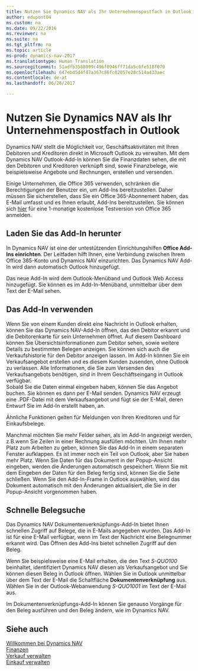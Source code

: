 ```yaml
---
title: Nutzen Sie Dynamics NAV als Ihr Unternehmenspostfach in Outlook
author: edupont04
ms.custom: na
ms.date: 09/22/2016
ms.reviewer: na
ms.suite: na
ms.tgt_pltfrm: na
ms.topic: article
ms-prod: dynamics-nav-2017
ms.translationtype: Human Translation
ms.sourcegitcommit: 51adfb3588099c496f0946ff71da5c6fe518f070
ms.openlocfilehash: 647ebd5d4f47a367c86fc02057e28c514a433aec
ms.contentlocale: de-at
ms.lasthandoff: 06/26/2017

---
```


# <a name="using-dynamics-nav-as-your-business-inbox-in-outlook"></a>Nutzen Sie Dynamics NAV als Ihr Unternehmenspostfach in Outlook
Dynamics NAV stellt die Möglichkeit vor, Geschäftsaktivitäten mit Ihren Debitoren und Kreditoren direkt in Microsoft Outlook zu verwalten. Mit dem Dynamics NAV Outlook-Add-In können Sie die Finanzdaten sehen, die mit den Debitoren und Kreditoren verknüpft sind, sowie Finanzbelege, wie beispielsweise Angebote und Rechnungen, erstellen und versenden.  

Einige Unternehmen, die Office 365 verwenden, schränken die Berechtigungen der Benutzer ein, um Add-Ins bereitzustellen. Daher müssen Sie sicherstellen, dass Sie ein Office 365-Abonnement haben, das E-Mail umfasst und es Ihnen erlaubt, Add-Ins bereitzustellen. Sie können sich [hier](https://products.office.com/try) für eine 1-monatige kostenlose Testversion von Office 365 anmelden.  

## <a name="get-the-add-in"></a>Laden Sie das Add-In herunter
In Dynamics NAV ist eine der untestützenden Einrichtungshilfen **Office Add-Ins einrichten**. Der Leitfaden hilft Ihnen, eine Verbindung zwischen Ihrem Office 365-Konto und Dynamics NAV einzurichten. Das Dynamics NAV Add-In wird dann automatisch Outlook hinzugefügt.  

Das neue Add-In wird dem Outlook-Menüband und Outlook Web Access hinzugefügt. Sie können es im Add-In-Menüband, unmittelbar über dem Text der E-Mail sehen.  

## <a name="using-the-add-in"></a>Das Add-In verwenden
Wenn Sie von einem Kunden direkt eine Nachricht in Outlook erhalten, können Sie das Dynamics NAV-Add-In öffnen, das den Debitor erkannt und die Debitorenkarte für sein Unternehmen öffnet. Auf diesem Dashboard können Sie Übersichtsinformationen zum Debitor sehen, sowie weitere Details zu bestimmten Belegen anzeigen. Sie können sich auch die Verkaufshistorie für den Debitor anzeigen lassen.
Im Add-In können Sie ein Verkaufsangebot erstellen und es diesem Kunden zusenden, ohne Outlook zu verlassen. Alle Informationen, die Sie zum Versenden des Verkaufsangebots benötigen, sind in Ihrem Geschäftseingang in Outlook verfügbar.  
Sobald Sie die Daten einmal eingeben haben, können Sie das Angebot buchen. Sie können es dann per E-Mail senden. Dynamics NAV erzeugt eine .PDF-Datei mit dem Verkaufsangebot und fügt sie der E-Mail, deren Entwurf Sie im Add-In erstellt haben, an.  

Ähnliche Funktionen gelten für Meldungen von Ihren Kreditoren und für Einkaufsbelege.  

Manchmal möchten Sie mehr Felder sehen, als im Add-In angezeigt werden, z.B.wenn Sie Zeilen in einer Rechnung ausfüllen möchten. Um Ihnen mehr Platz zum Arbeiten zu geben, können Sie das Add-In in einem separaten Fenster aufklappen. Es ist immer noch ein Teil von Outlook, aber Sie haben mehr Platz. Wenn Sie Daten für das Dokument in der Popup-Ansicht eingeben, werden die Änderungen automatisch gespeichert. Wenn Sie mit dem Eingeben der Daten für den Beleg fertig sind, können Sie die Seite schließen. Wenn Sie den Add-In-Frame in Outlook auswählen, wird das Dokument automatisch mit den Änderungen aktualisiert, die Sie in der Popup-Ansicht vorgenommen haben.  

## <a name="quick-document-lookup"></a>Schnelle Belegsuche
Das Dynamics NAV Dokumentenverknüpfungs-Add-In bietet Ihnen schnellen Zugriff auf Belege, die in E-Mails angegeben wurden. Das Add-In ist für eine E-Mail verfügbar, wenn im Text der Nachricht eine Belegnummer erkannt wird. Das Öffnen des Add-Ins bietet schnellen Zugriff auf den Beleg.  

Wenn Sie beispielsweise eine E-Mail erhalten, die den Text *S-QUO100* beinhaltet, identifiziert Dynamics NAV diesen als Verkaufsangebot und Sie können diesen Beleg in Outlook öffnen. Wählen Sie in Outlook unmittelbar über dem Text der E-Mail die Schaltfläche **Dokumentenverknüpfung** aus. Wählen Sie in der Outlook-Webanwendung *S-QUO1001* im Text der E-Mail aus.  

Im Dokumentenverknüpfungs-Add-In können Sie genauso Vorgänge für den Beleg ausführen und den Beleg ändern, wie im Dynamics NAV.

## <a name="see-also"></a>Siehe auch
[Willkommen bei Dynamics NAV](across-get-started.md)  
[Finanzen](finance-setup.md)  
[Verkauf verwalten](sales-manage-sales.md)  
[Einkauf verwalten](purchasing-manage-purchasing.md)  


